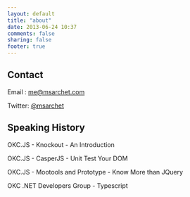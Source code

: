 ```yaml
---
layout: default
title: "about"
date: 2013-06-24 10:37
comments: false
sharing: false
footer: true
---
```


## Contact


Email : me@msarchet.com

Twitter: [@msarchet](twitter.com/msarchet)


## Speaking History

OKC.JS - Knockout - An Introduction

OKC.JS - CasperJS - Unit Test Your DOM

OKC.JS - Mootools and Prototype - Know More than JQuery

OKC .NET Developers Group - Typescript



